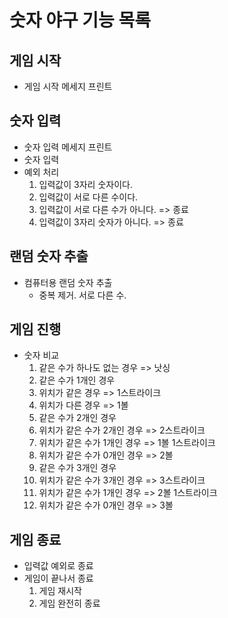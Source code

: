 # 숫자 야구 기능 목록
## 게임 시작
- 게임 시작 메세지 프린트
## 숫자 입력
- 숫자 입력 메세지 프린트
- 숫자 입력
- 예외 처리
  1. 입력값이 3자리 숫자이다.
    1. 입력값이 서로 다른 수이다.
    2. 입력값이 서로 다른 수가 아니다. => 종료
  2. 입력값이 3자리 숫자가 아니다. => 종료
## 랜덤 숫자 추출
- 컴퓨터용 랜덤 숫자 추출
  - 중복 제거. 서로 다른 수.
## 게임 진행
- 숫자 비교
  1. 같은 수가 하나도 없는 경우 => 낫싱
  2. 같은 수가 1개인 경우
    1. 위치가 같은 경우 => 1스트라이크
    2. 위치가 다른 경우 => 1볼
  2. 같은 수가 2개인 경우
    1. 위치가 같은 수가 2개인 경우 => 2스트라이크
    2. 위치가 같은 수가 1개인 경우 => 1볼 1스트라이크
    3. 위치가 같은 수가 0개인 경우 => 2볼
  3. 같은 수가 3개인 경우
    1. 위치가 같은 수가 3개인 경우 => 3스트라이크
    2. 위치가 같은 수가 1개인 경우 => 2볼 1스트라이크
    3. 위치가 같은 수가 0개인 경우 => 3볼
## 게임 종료
- 입력값 예외로 종료
- 게임이 끝나서 종료
  1. 게임 재시작
  2. 게임 완전히 종료